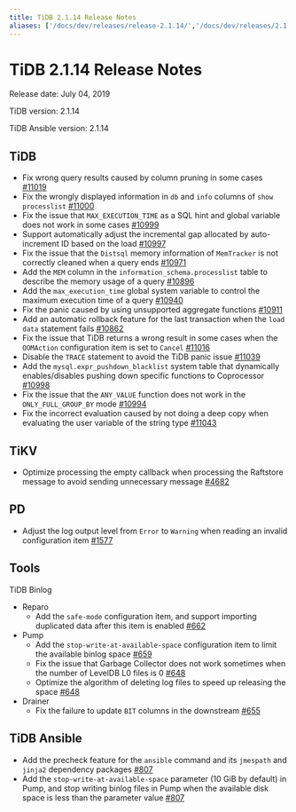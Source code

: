 ```yaml
---
title: TiDB 2.1.14 Release Notes
aliases: ['/docs/dev/releases/release-2.1.14/','/docs/dev/releases/2.1.14/']
---
```


# TiDB 2.1.14 Release Notes

Release date: July 04, 2019

TiDB version: 2.1.14

TiDB Ansible version: 2.1.14

## TiDB

- Fix wrong query results caused by column pruning in some cases [#11019](https://github.com/pingcap/tidb/pull/11019)
- Fix the wrongly displayed information in `db` and `info` columns of `show processlist` [#11000](https://github.com/pingcap/tidb/pull/11000)
- Fix the issue that `MAX_EXECUTION_TIME` as a SQL hint and global variable does not work in some cases [#10999](https://github.com/pingcap/tidb/pull/10999)
- Support automatically adjust the incremental gap allocated by auto-increment ID based on the load [#10997](https://github.com/pingcap/tidb/pull/10997)
- Fix the issue that the `Distsql` memory information of `MemTracker` is not correctly cleaned when a query ends [#10971](https://github.com/pingcap/tidb/pull/10971)
- Add the `MEM` column in the `information_schema.processlist` table to describe the memory usage of a query [#10896](https://github.com/pingcap/tidb/pull/10896)
- Add the `max_execution_time` global system variable to control the maximum execution time of a query [#10940](https://github.com/pingcap/tidb/pull/10940)
- Fix the panic caused by using unsupported aggregate functions [#10911](https://github.com/pingcap/tidb/pull/10911)
- Add an automatic rollback feature for the last transaction when the `load data` statement fails [#10862](https://github.com/pingcap/tidb/pull/10862)
- Fix the issue that TiDB returns a wrong result in some cases when the `OOMAction` configuration item is set to `Cancel` [#11016](https://github.com/pingcap/tidb/pull/11016)
- Disable the `TRACE` statement to avoid the TiDB panic issue [#11039](https://github.com/pingcap/tidb/pull/11039)
- Add the `mysql.expr_pushdown_blacklist` system table that dynamically enables/disables pushing down specific functions to Coprocessor [#10998](https://github.com/pingcap/tidb/pull/10998)
- Fix the issue that the `ANY_VALUE` function does not work in the `ONLY_FULL_GROUP_BY` mode [#10994](https://github.com/pingcap/tidb/pull/10994)
- Fix the incorrect evaluation caused by not doing a deep copy when evaluating the user variable of the string type [#11043](https://github.com/pingcap/tidb/pull/11043)

## TiKV

- Optimize processing the empty callback when processing the Raftstore message to avoid sending unnecessary message [#4682](https://github.com/tikv/tikv/pull/4682)

## PD

- Adjust the log output level from `Error` to `Warning` when reading an invalid configuration item [#1577](https://github.com/pingcap/pd/pull/1577)

## Tools

TiDB Binlog

- Reparo
    - Add the `safe-mode` configuration item, and support importing duplicated data after this item is enabled [#662](https://github.com/pingcap/tidb-binlog/pull/662)
- Pump
    - Add the `stop-write-at-available-space` configuration item to limit the available binlog space [#659](https://github.com/pingcap/tidb-binlog/pull/659)
    - Fix the issue that Garbage Collector does not work sometimes when the number of LevelDB L0 files is 0 [#648](https://github.com/pingcap/tidb-binlog/pull/648)
    - Optimize the algorithm of deleting log files to speed up releasing the space [#648](https://github.com/pingcap/tidb-binlog/pull/648)
- Drainer
    - Fix the failure to update `BIT` columns in the downstream [#655](https://github.com/pingcap/tidb-binlog/pull/655)

## TiDB Ansible

- Add the precheck feature for the `ansible` command and its `jmespath` and `jinja2` dependency packages [#807](https://github.com/pingcap/tidb-ansible/pull/807)
- Add the `stop-write-at-available-space` parameter (10 GiB by default) in Pump, and stop writing binlog files in Pump when the available disk space is less than the parameter value [#807](https://github.com/pingcap/tidb-ansible/pull/807)

